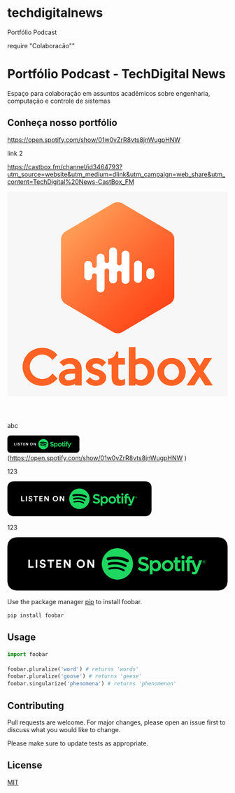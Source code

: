 # techdigitalnews
Portfólio Podcast

require "Colaboracão""

# Portfólio Podcast - TechDigital News

Espaço para colaboração em assuntos acadêmicos sobre engenharia, computação e controle de sistemas

## Conheça nosso portfólio 

https://open.spotify.com/show/01w0vZrR8vts8jnWugpHNW

link 2

https://castbox.fm/channel/id3464793?utm_source=website&utm_medium=dlink&utm_campaign=web_share&utm_content=TechDigital%20News-CastBox_FM




<header id="headerContainer" class="Header__header Header__defaultContent"><div class="Header__navbar" id="navBar"><div class="Header__container" id="navBarContainer"><div class="Header__logo"><a data-id="portal_linback_url" href="https://castbox.fm/channel/TechDigital-News-id3464793?utm_source=website&utm_medium=dlink&utm_campaign=web_share&utm_content=TechDigital%20News-CastBox_FM"><img data-id="portal_logo" src="img/PNG/cast3.png"></a></div><div data-id="portal_name" title="Castbox" <svg class="Icon__icon commonStyle__positionRel commonStyle__verticalMiddle Icon__medium Icon__white"> <use xlink:href="#search"></use></svg></span><!-- react-empty: 8 --></div></div></div></div></header>

abc

![Spotify logo](img/PNG/spotify-podcast-badge-blk-grn-165x40.png) (https://open.spotify.com/show/01w0vZrR8vts8jnWugpHNW
)

123

![Spotify logo](img/PNG/spotify-podcast-badge-blk-grn-330x80.png)

123

![Spotify logo](img/PNG/spotify-podcast-badge-blk-grn-660x160.png)

Use the package manager [pip](https://pip.pypa.io/en/stable/) to install foobar.

```bash
pip install foobar
```

## Usage

```python
import foobar

foobar.pluralize('word') # returns 'words'
foobar.pluralize('goose') # returns 'geese'
foobar.singularize('phenomena') # returns 'phenomenon'
```

## Contributing
Pull requests are welcome. For major changes, please open an issue first to discuss what you would like to change.

Please make sure to update tests as appropriate.


## License
[MIT](https://choosealicense.com/licenses/mit/)
